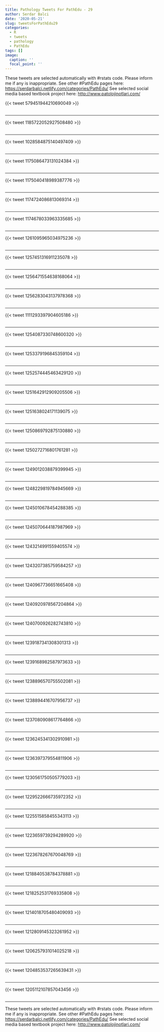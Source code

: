 ```yaml
---
title: Pathology Tweets For PathEdu - 29
author: Serdar Balci
date: '2020-05-21'
slug: tweetsForPathEdu29
categories:
  - R
  - tweets
  - pathology
  - PathEdu
tags: []
image:
  caption: ''
  focal_point: ''
---
```



These tweets are selected automatically with #rstats code. Please inform me if any is inappropriate.
See other #PathEdu pages here: https://serdarbalci.netlify.com/categories/PathEdu/ 
See selected social media based textbook project here: http://www.patolojinotlari.com/

{{< tweet 579451944210690049 >}}
<br>
<br>
<hr>
{{< tweet 1185722052927508480 >}}
<br>
<br>
<hr>
{{< tweet 1028584875140497409 >}}
<br>
<br>
<hr>
{{< tweet 1175086473131024384 >}}
<br>
<br>
<hr>
{{< tweet 1175040418989387776 >}}
<br>
<br>
<hr>
{{< tweet 1174724086813069314 >}}
<br>
<br>
<hr>
{{< tweet 1174678033963335685 >}}
<br>
<br>
<hr>
{{< tweet 1261095965034975236 >}}
<br>
<br>
<hr>
{{< tweet 1257451316911235078 >}}
<br>
<br>
<hr>
{{< tweet 1256471554638168064 >}}
<br>
<br>
<hr>
{{< tweet 1256283043137978368 >}}
<br>
<br>
<hr>
{{< tweet 1111293397904605186 >}}
<br>
<br>
<hr>
{{< tweet 1254087330748600320 >}}
<br>
<br>
<hr>
{{< tweet 1253379196845359104 >}}
<br>
<br>
<hr>
{{< tweet 1252574445463429120 >}}
<br>
<br>
<hr>
{{< tweet 1251642912909205506 >}}
<br>
<br>
<hr>
{{< tweet 1251638024171139075 >}}
<br>
<br>
<hr>
{{< tweet 1250869792875130880 >}}
<br>
<br>
<hr>
{{< tweet 1250272716801761281 >}}
<br>
<br>
<hr>
{{< tweet 1249012038879399945 >}}
<br>
<br>
<hr>
{{< tweet 1248229819784945669 >}}
<br>
<br>
<hr>
{{< tweet 1245010678454288385 >}}
<br>
<br>
<hr>
{{< tweet 1245070644187987969 >}}
<br>
<br>
<hr>
{{< tweet 1243214991559405574 >}}
<br>
<br>
<hr>
{{< tweet 1243207385759584257 >}}
<br>
<br>
<hr>
{{< tweet 1240967736651665408 >}}
<br>
<br>
<hr>
{{< tweet 1240920978567204864 >}}
<br>
<br>
<hr>
{{< tweet 1240700926282743810 >}}
<br>
<br>
<hr>
{{< tweet 1239187341308301313 >}}
<br>
<br>
<hr>
{{< tweet 1239168982587973633 >}}
<br>
<br>
<hr>
{{< tweet 1238896570755502081 >}}
<br>
<br>
<hr>
{{< tweet 1238894416707956737 >}}
<br>
<br>
<hr>
{{< tweet 1237080908617764866 >}}
<br>
<br>
<hr>
{{< tweet 1236245341302910981 >}}
<br>
<br>
<hr>
{{< tweet 1236397379554811906 >}}
<br>
<br>
<hr>
{{< tweet 1230561750505779203 >}}
<br>
<br>
<hr>
{{< tweet 1229522666735972352 >}}
<br>
<br>
<hr>
{{< tweet 1225515858455343113 >}}
<br>
<br>
<hr>
{{< tweet 1223659739294289920 >}}
<br>
<br>
<hr>
{{< tweet 1223678267670048769 >}}
<br>
<br>
<hr>
{{< tweet 1218840538784378881 >}}
<br>
<br>
<hr>
{{< tweet 1218252531769335808 >}}
<br>
<br>
<hr>
{{< tweet 1214018705480409093 >}}
<br>
<br>
<hr>
{{< tweet 1212809145323261952 >}}
<br>
<br>
<hr>
{{< tweet 1206257931014025218 >}}
<br>
<br>
<hr>
{{< tweet 1204853537265639431 >}}
<br>
<br>
<hr>
{{< tweet 1205112107857043456 >}}
<br>
<br>
<hr>


These tweets are selected automatically with #rstats code. Please inform me if any is inappropriate.
See other #PathEdu pages here: https://serdarbalci.netlify.com/categories/PathEdu/ 
See selected social media based textbook project here: http://www.patolojinotlari.com/
